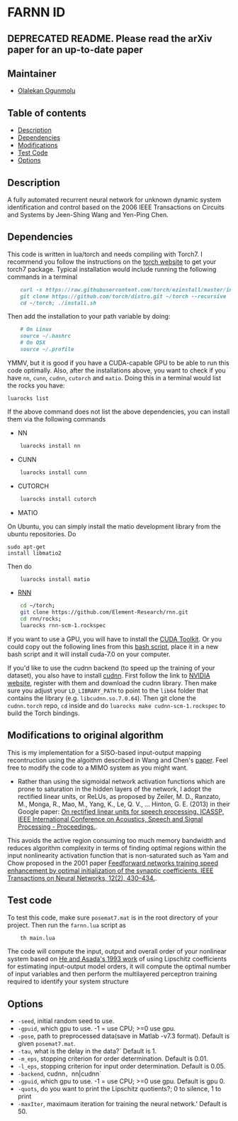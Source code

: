 # FARNN ID
## DEPRECATED README. Please read the arXiv paper for an up-to-date paper

## Maintainer

- [Olalekan Ogunmolu](http://lakehanne.github.io) 

## Table of contents
- [Description](#description)
- [Dependencies](#Dependencies)
- [Modifications](#modifications)
- [Test Code](#test-code)
- [Options](#options)


## Description
A fully automated recurrent neural network for unknown dynamic system identification and control based on the 2006 IEEE Transactions on Circuits and Systems by Jeen-Shing Wang and Yen-Ping Chen.

## Dependencies

This code is written in lua/torch and needs compiling with Torch7. I recommend you follow the instructions on the [torch website](http://torch.ch/docs/getting-started.html) to get your torch7 package. Typical installation would include running the following  commands in a terminal

```markdown
	curl -s https://raw.githubusercontent.com/torch/ezinstall/master/install-deps | bash
	git clone https://github.com/torch/distro.git ~/torch --recursive
	cd ~/torch; ./install.sh
```

Then add the installation to your path variable by doing:

```markdown
	# On Linux
	source ~/.bashrc
	# On OSX
	source ~/.profile
```

YMMV, but it is good if you have a CUDA-capable GPU to be able to run this code optimally. Also, after the installations above, you want to check if you have `nn`, `cunn`, `cudnn`, `cutorch` and `matio`. Doing this in a terminal would list the rocks you have:

<pre><code class="Terminal">luarocks list</code></pre>

If the above command does not list the above dependencies, you can install them via the following commands

- NN

```bash
	luarocks install nn
```

- CUNN

```bash
	luarocks install cunn
```

- CUTORCH

```bash
	luarocks install cutorch
```

- MATIO

On Ubuntu, you can simply install the matio  development library from the ubuntu repositories. Do <pre><code class="Terminal">sudo apt-get install libmatio2</code></pre>

Then do

```bash
	luarocks install matio
```

- [RNN](https://github.com/Element-Research/rnn)

```bash
	cd ~/torch;
	git clone https://github.com/Element-Research/rnn.git
	cd rnn/rocks; 
	luarocks rnn-scm-1.rockspec
```

If you want to use a GPU, you will have to install the [CUDA Toolkit](https://developer.nvidia.com/cuda-toolkit). Or you could copy out the following lines from this [bash script](https://github.com/lakehanne/Shells/blob/master/packages.sh#L282-L313), place it in a new bash script and it will install cuda-7.0 on your computer.

If you'd like to use the cudnn backend (to speed up the training of your dataset), you also have to install [cudnn](https://github.com/soumith/cudnn.torch). First follow the link to [NVIDIA website](https://developer.nvidia.com/cuDNN), register with them and download the cudnn library. Then make sure you adjust your `LD_LIBRARY_PATH` to point to the `lib64` folder that contains the library (e.g. `libcudnn.so.7.0.64`). Then git clone the `cudnn.torch` repo, `cd` inside and do `luarocks make cudnn-scm-1.rockspec` to build the Torch bindings.


## Modifications to original algorithm

This is my implementation for a SISO-based input-output mapping recontruction using the algoithm described in Wang and Chen's [paper](http://ieeexplore.ieee.org/xpl/abstractAuthors.jsp?arnumber=1643442). Feel free to modify the code to a MIMO system as you might want.

- Rather than using the sigmoidal network activation functions which are prone to saturation in the hidden layers of the network, I adopt the rectified linear units, or ReLUs, as proposed by Zeiler, M. D., Ranzato, M., Monga, R., Mao, M., Yang, K., Le, Q. V., … Hinton, G. E. (2013) in their Google paper:  [On rectified linear units for speech processing. ICASSP, IEEE International Conference on Acoustics, Speech and Signal Processing - Proceedings.](http://doi.org/10.1109/ICASSP.2013.6638312). 

This avoids the active region consuming too much memory bandwidth and reduces algorithm complexity in terms of finding optimal regions within the input nonlinearity activation function that is non-saturated such as Yam and Chow proposed in the 2001 paper [Feedforward networks training speed enhancement by optimal initialization of the synaptic coefficients. IEEE Transactions on Neural Networks, 12(2), 430–434.](http://doi.org/10.1109/72.914538).

## Test code

To test this code, make sure `posemat7.mat`	 is in the root directory of your project. Then run the `farnn.lua` script as

```bash
	th main.lua
```

The code will compute the input, output and overall order of your nonlinear system based on [He and Asada's 1993 work](http://ieeexplore.ieee.org/xpl/login.jsp?tp=&arnumber=4793346&url=http%3A%2F%2Fieeexplore.ieee.org%2Fxpls%2Fabs_all.jsp%3Farnumber%3D4793346) of using Lipschitz coefficients for estimating input-output model orders, it will compute the optimal number of input variables and then perform the multilayered perceptron training required to identify your system structure

## Options

* `-seed`, 		initial random seed to use.
* `-gpuid`, 	which gpu to use. -1 = use CPU; >=0 use gpu.
* `-pose`, 		path to preprocessed data(save in Matlab -v7.3 format). Default is given `posemat7.mat`.
* `-tau`, 		what is the delay in the data?` Default is 1.
* `-m_eps`, 	stopping criterion for order determination. Default is  0.01.
* `-l_eps`,  	stopping criterion for input order determination. Default is 0.05.
* `-backend`, 	cudnn`, `nn|cudnn`
* `-gpuid`,  	which gpu to use. -1 = use CPU; >=0 use gpu.  Default is gpu 0.
* `-quots`,  	do you want to print the Lipschitz quotients?; 0 to silence, 1 to print
* `-maxIter`, 	maximaum iteration for training the neural network.' Default is 50.

	
